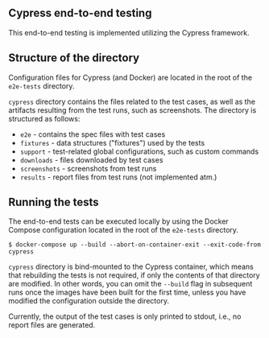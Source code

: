 <!--
SPDX-FileCopyrightText: 2023 The Aalto Grades Developers

SPDX-License-Identifier: MIT
-->

## Cypress end-to-end testing

This end-to-end testing is implemented utilizing the Cypress framework.

## Structure of the directory

Configuration files for Cypress (and Docker) are located in the root of the
`e2e-tests` directory.

`cypress` directory contains the files related to the test cases, as well as the
artifacts resulting from the test runs, such as screenshots. The directory is
structured as follows:

* `e2e` - contains the spec files with test cases
* `fixtures` - data structures ("fixtures") used by the tests
* `support` - test-related global configurations, such as custom commands
* `downloads` - files downloaded by test cases
* `screenshots` - screenshots from test runs
* `results` - report files from test runs (not implemented atm.)

## Running the tests

The end-to-end tests can be executed locally by using the Docker Compose
configuration located in the root of the `e2e-tests` directory.

```
$ docker-compose up --build --abort-on-container-exit --exit-code-from cypress
```

`cypress` directory is bind-mounted to the Cypress container, which means that
rebuilding the tests is not required, if only the contents of that directory are
modified. In other words, you can omit the `--build` flag in subsequent runs once
the images have been built for the first time, unless you have modified the
configuration outside the directory.

Currently, the output of the test cases is only printed to stdout, i.e., no report
files are generated.
